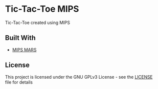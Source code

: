# Tic-Tac-Toe MIPS

Tic-Tac-Toe created using MIPS

## Built With

* [MIPS MARS](http://courses.missouristate.edu/KenVollmar/MARS/)

## License

This project is licensed under the GNU GPLv3 License - see the [LICENSE](https://github.com/adgarciaar/Triqui/blob/master/LICENSE) file for details
